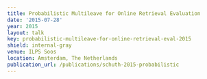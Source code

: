 ```yaml
---
title: Probabilistic Multileave for Online Retrieval Evaluation
date: '2015-07-28'
year: 2015
layout: talk
key: probabilistic-multileave-for-online-retrieval-eval-2015
shield: internal-gray
venue: ILPS Soos
location: Amsterdam, The Netherlands
publication_url: /publications/schuth-2015-probabilistic
---
```

